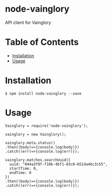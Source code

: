 # node-vainglory
API client for Vainglory

# Table of Contents

- [Installation](#installation)
- [Usage](#usage)

# Installation

```
$ npm install node-vainglory --save
```

# Usage

```
Vainglory = require('node-vainglory');

vainglory = new Vainglory();

vainglory.meta.status()
.then((body)=>{console.log(body)})
.catch((err)=>{console.log(err)});

vainglory.matches.searchUuid({
  uuid: "044a3f8f-f10b-4bf1-83c0-651da4bc3c55",
  startTime: 0,
  endTime: 0
})
.then((body)=>{console.log(body)})
.catch((err)=>{console.log(err)});
```